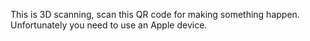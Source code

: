 This is 3D scanning, scan this QR code for making something happen. Unfortunately you need to use an Apple device.

